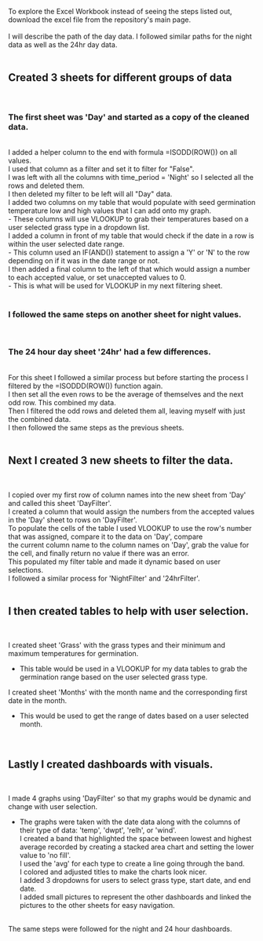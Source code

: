 To explore the Excel Workbook instead of seeing the steps listed out, download the excel file from the repository's main page.<br>
<br>
I will describe the path of the day data. I followed similar paths for the night data as well as the 24hr day data.
<br>
<br>

## Created 3 sheets for different groups of data
<br>

### The first sheet was 'Day' and started as a copy of the cleaned data.
<br>
I added a helper column to the end with formula =ISODD(ROW()) on all values.<br>
I used that column as a filter and set it to filter for "False".<br>
I was left with all the columns with time_period = 'Night' so I selected all the rows and deleted them.<br>
I then deleted my filter to be left will all "Day" data.<br>
I added two columns on my table that would populate with seed germination temperature low and high values that I can add onto my graph.<br>
  - These columns will use VLOOKUP to grab their temperatures based on a user selected grass type in a dropdown list.<br>
I added a column in front of my table that would check if the date in a row is within the user selected date range.<br>
  - This column used an IF(AND()) statement to assign a 'Y' or 'N' to the row depending on if it was in the date range or not.<br>
I then added a final column to the left of that which would assign a number to each accepted value, or set unaccepted values to 0.<br>
  - This is what will be used for VLOOKUP in my next filtering sheet.<br>
<br>

### I followed the same steps on another sheet for night values.<br>
<br>

### The 24 hour day sheet '24hr' had a few differences.
<br>
For this sheet I followed a similar process but before starting the process I filtered by the =ISODDD(ROW()) function again.<br>
I then set all the even rows to be the average of themselves and the next odd row. This combined my data.<br>
Then I filtered the odd rows and deleted them all, leaving myself with just the combined data.<br>
I then followed the same steps as the previous sheets.<br>
<br>

## Next I created 3 new sheets to filter the data.<br>
<br>

I copied over my first row of column names into the new sheet from 'Day' and called this sheet 'DayFilter'.<br>
I created a column that would assign the numbers from the accepted values in the 'Day' sheet to rows on 'DayFilter'.<br>
To populate the cells of the table I used VLOOKUP to use the row's number that was assigned, compare it to the data on 'Day', compare<br>
the current column name to the column names on 'Day', grab the value for the cell, and finally return no value if there was an error.<br>
This populated my filter table and made it dynamic based on user selections.<br>
I followed a similar process for 'NightFilter' and '24hrFilter'.<br>
<br>

## I then created tables to help with user selection.<br>
<br>

I created sheet 'Grass' with the grass types and their minimum and maximum temperatures for germination.<br>
  - This table would be used in a VLOOKUP for my data tables to grab the germination range based on the user selected grass type.<br>
  
I created sheet 'Months' with the month name and the corresponding first date in the month.<br>
  - This would be used to get the range of dates based on a user selected month.<br>
<br>

## Lastly I created dashboards with visuals.<br>
<br>

I made 4 graphs using 'DayFilter' so that my graphs would be dynamic and change with user selection.<br>
  - The graphs were taken with the date data along with the columns of their type of data: 'temp', 'dwpt', 'relh', or 'wind'.<br>
I created a band that highlighted the space between lowest and highest average recorded by creating a stacked area chart and setting the lower value to 'no fill'.<br>
I used the 'avg' for each type to create a line going through the band.<br>
I colored and adjusted titles to make the charts look nicer.<br>
I added 3 dropdowns for users to select grass type, start date, and end date.<br>
I added small pictures to represent the other dashboards and linked the pictures to the other sheets for easy navigation.<br>
<br>
The same steps were followed for the night and 24 hour dashboards.<br>
